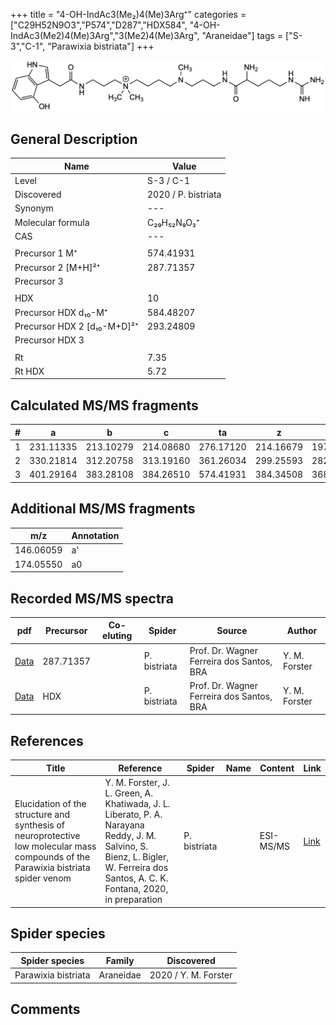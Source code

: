 +++
title = "4-OH-IndAc3(Me₂)4(Me)3Arg⁺"
categories = ["C29H52N9O3","P574","D287","HDX584",
"4-OH-IndAc3(Me2)4(Me)3Arg","3(Me2)4(Me)3Arg",
"Araneidae"]
tags = ["S-3","C-1",
"Parawixia bistriata"]
+++

![](/img/4-OH-IndAc3(Me2)4(Me)3Arg.png)

## General Description

| Name                       | Value              |
|----------------------------|--------------------|
| Level                      | S-3 / C-1          |
| Discovered                 | 2020 / P. bistriata |
| Synonym                    | ---                |
| Molecular formula          | C₂₉H₅₂N₉O₃⁺                   |
| CAS                        | ---                |
|                            |                    |
| Precursor 1  M⁺         | 574.41931                   |
| Precursor 2 [M+H]²⁺       | 287.71357                   |
| Precursor 3                |                    |
|                            |                    |
| HDX                        | 10                   |
| Precursor HDX    d₁₀-M⁺   | 584.48207                   |
| Precursor HDX 2 [d₁₀-M+D]²⁺ | 293.24809                   |
| Precursor HDX 3            |                    |
|                            |                    |
| Rt                         | 7.35                   |
| Rt HDX                     | 5.72                   |

## Calculated MS/MS fragments

| # | a         | b         | c         | ta        | z         | y         | tz        |
|---|-----------|-----------|-----------|-----------|-----------|-----------|-----------|
| 1 | 231.11335 | 213.10279 | 214.08680 | 276.17120 | 214.16679 | 197.14024 | 245.20899 |
| 2 | 330.21814 | 312.20758 | 313.19160 | 361.26034 | 299.25593 | 282.22938 | 344.31378 |
| 3 | 401.29164 | 383.28108 | 384.26510 | 574.41931 | 384.34508 | 368.32636 | 401.37163 |

## Additional MS/MS fragments

| m/z | Annotation |
|-----|------------|
| 146.06059    | a'   |
| 174.05550    | a0   |

## Recorded MS/MS spectra

| pdf                                             | Precursor | Co-eluting | Spider      | Source                       | Author        |
|-------------------------------------------------|-----------|------------|-------------|------------------------------|---------------|
| [Data](/pdf/P-bistriata/574_4-OH-IndAc3(Me2)4(Me)3Arg_Pb_2.pdf) | 287.71357 |           | P. bistriata | Prof. Dr. Wagner Ferreira dos Santos, BRA  | Y. M. Forster |
| [Data](/pdf/P-bistriata/574_4-OH-IndAc3(Me2)4(Me)3Arg_Pb_HDX.pdf) | HDX |           | P. bistriata | Prof. Dr. Wagner Ferreira dos Santos, BRA  | Y. M. Forster |


## References

| Title | Reference | Spider | Name | Content | Link |
|-------|-----------|--------|------|---------|------|
| Elucidation of the structure and synthesis of neuroprotective low molecular mass compounds of the Parawixia bistriata spider venom      | Y. M. Forster, J. L. Green, A. Khatiwada, J. L. Liberato, P. A. Narayana Reddy, J. M. Salvino, S. Bienz, L. Bigler, W. Ferreira dos Santos, A. C. K. Fontana, 2020, in preparation          | P. bistriata       |      | ESI-MS/MS        | [Link](unknown)     |

## Spider species

| Spider species     | Family     | Discovered           |
|--------------------|------------|----------------------|
| Parawixia bistriata | Araneidae | 2020 / Y. M. Forster |


## Comments
